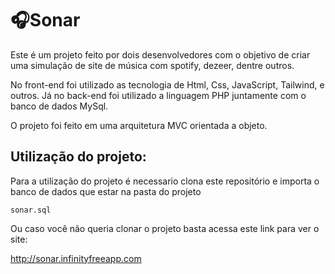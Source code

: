 # 🎧Sonar
<p>Este é um projeto feito por dois desenvolvedores com o objetivo de criar uma simulação de site de música com spotify, dezeer, dentre outros.</p>
<p>No front-end foi utilizado as tecnologia de Html, Css, JavaScript, Tailwind, e outros. Já no back-end foi utilizado a linguagem PHP juntamente com o banco de dados MySql.</p>
<p>O projeto foi feito em uma arquitetura MVC orientada a objeto.</p>

## Utilização do projeto:
<p>Para a utilização do projeto é necessario clona este repositório e importa o banco de dados que estar na pasta do projeto</p>
<code>sonar.sql</code>
<p>Ou caso você não queria clonar o projeto basta acessa este link para ver o site:</p>
<a href="http://sonar.infinityfreeapp.com">http://sonar.infinityfreeapp.com</p>

